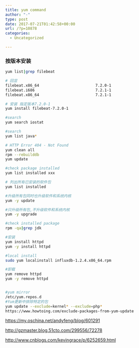 ```yaml
---
title: yum command
author: "-"
type: post
date: 2017-07-21T01:42:58+00:00
url: /?p=10878
categories:
  - Uncategorized

---
```

### 按版本安装

```bash
yum list|grep filebeat

# 回显
filebeat.x86_64                         7.2.0-1                         @elastic
filebeat.i686                           7.2.1-1                         elastic
filebeat.x86_64                         7.2.1-1                         elastic

# 安装 指定版本7.2.0-1
yum install filebeat-7.2.0-1
```

```bash
#search
yum search iostat

#search
yum list java*

# HTTP Error 404 - Not Found
yum clean all
rpm --rebuilddb
yum update

#check package installed
yum list installed xxx

# 列出所有已安装的软件包 
yum list installed

#升级所有包同时也升级软件和系统内核
yum -y update 

#只升级所有包,不升级软件和系统内核
yum -y upgrade 

#check installed package
rpm -qa|grep jdk

#安装
yum install httpd
yum -y install httpd

#local install
sudo yum localinstall influxdb-1.2.4.x86_64.rpm

#卸载
yum remove httpd
yum -y remove httpd


#yum mirror
/etc/yum.repos.d
#Yum更新中排除特定的包
yum update --exclude=kernel* --exclude=php*
https://www.howtoing.com/exclude-packages-from-yum-update
```

https://my.oschina.net/andyfeng/blog/601291
  
http://gzmaster.blog.51cto.com/299556/72278
  
http://www.cnblogs.com/kevingrace/p/6252659.html
